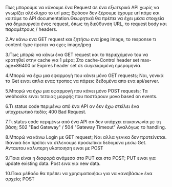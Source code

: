 ﻿Πως μπορούμε να κάνουμε ένα Request σε ένα εξωτερικό API χωρίς να γνωρίζει ολόκληρο το url μας;
Εφόσον δεν ξέρουμε έχουμε url πάμε και κοιτάμε το API documentation.Θεωρητικά θα πρέπει να έχει μέσα στοιχεία για δημιουργεία ένος request, όπως τη διεύθυνση URL, το request body και παραμέτρους / headers.

2.Αν κάνω ενα GET request και ζητήσω ενα jpeg image, το response τι content-type πρεπει να εχει; 
image/jpeg

3.Πως μπορώ να κάνω ένα GET request και το περιεχόμενο του να κρατηθεί στην cache για 1 μέρα;
Στο cache-Control header set max-age=86400 or Expires header set σε συγκεκριμένη ημερομηνία.

4.Μπορώ να έχω μια εφαρμογή που κάνει μόνο GET requests;
Ναι, γενικά τα Get ειναι απλα ενας τροπος να πάρεις δεδομένα απο ενα api/server.

5.Μπορώ να έχω μια εφαρμογή που κάνει μόνο POST requests; 
Τα webhooks ειναι τετοιας μορφής που ποστάρουν μονο based on events.

6.Τι status code περιμένω από ένα API αν δεν έχω στείλει ένα υποχρεωτικό πεδίο; 
400 Bad Request.

7.Τι status code περιμένω από ένα API αν δεν υπάρχει επικοινωνία με τη βάση; 
502 "Bad Gateway" / 504 "Gateway Timeout" Αναλόγως το handling.

8.Μπορώ να κάνω Login με GET request;
Ναι αλλα γενικα δεν προτείνεται. Ιδανικά δεν πρέπει να στλενουμε προσωπικα δεδομενα μεσω Get. Ανταυτου καλυτερη υλοποιηση ειναι με POST

9.Ποια είναι η διαφορά ανάμεσα στο PUT και στο POST;
PUT ειναι για update existing data. Post εινα για new data.

10.Ποια μέθοδο θα πρέπει να χρησιμοποιήσω για να «ανεβάσω» ένα αρχείο;
POST